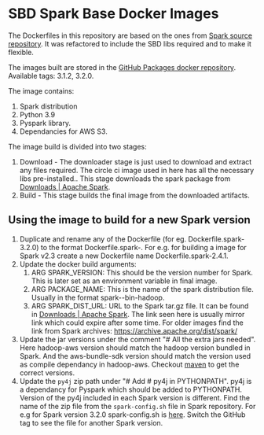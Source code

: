 # SBD Spark Base Docker Images

The Dockerfiles in this repository are based on the ones from [Spark source repository](https://github.com/apache/spark/tree/master/resource-managers/kubernetes/docker/src/main/dockerfiles/spark). It was refactored to include the SBD libs required and to make it flexible.

The images built are stored in the [GitHub Packages docker repository](https://github.com/users/abin-tiger/packages/container/package/spark-docker-image). Available tags: 3.1.2, 3.2.0.

The image contains:
1. Spark distribution
2. Python 3.9
3. Pyspark library.
4. Dependancies for AWS S3.


The image build is divided into two stages: 
1. Download - The downloader stage is just used to download and extract any files required. The circle ci image used in here has all the necessary libs pre-installed.. This stage downloads the spark package from [Downloads | Apache Spark](https://spark.apache.org/downloads.html).
2. Build - This stage builds the final image from the downloaded artifacts.


## Using the image to build for a new Spark version

1. Duplicate and rename any of the Dockerfile (for eg. Dockerfile.spark-3.2.0) to the format Dockerfile.spark-<version>. For e.g. for building a image for Spark v2.3 create a new Dockerfile name Dockerfile.spark-2.4.1.
2. Update the docker build arguments:
    1. ARG SPARK_VERSION: This should be the version number for Spark. This is later set as an environment variable in final image.
    2. ARG PACKAGE_NAME: This is the name of the spark distribution file. Usually in the format spark-<spark version>-bin-hadoop<hadoop version>.
    3. ARG SPARK_DIST_URL: URL to the Spark tar.gz file. It can be found in [Downloads | Apache Spark](https://spark.apache.org/downloads.html). The link seen here is usually mirror link which could expire after some time. For older images find the link from Spark archives: https://archive.apache.org/dist/spark/
3. Update the jar versions under the comment "# All the extra jars needed". Here hadoop-aws version should match the hadoop version bundled in Spark. And the aws-bundle-sdk version should match the version used as compile dependancy in hadoop-aws. Checkout [maven](https://mvnrepository.com/artifact/org.apache.hadoop/hadoop-aws) to get the correct versions.
4. Update the `py4j` zip path under "# Add # py4j in PYTHONPATH". py4j is a dependancy for Pyspark which should be added to PYTHONPATH. Version of the py4j included in each Spark version is different. Find the name of the zip file from the `spark-config.sh` file in Spark repository. For e.g for Spark version 3.2.0 spark-config.sh is [here](https://github.com/abin-tiger/spark/blob/v3.2.0/sbin/spark-config.sh). Switch the GitHub tag to see the file for another Spark version.